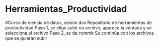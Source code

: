 # Herramientas_Productividad
#Curso de ciencia de datos, sesión dos
Repositorio de herramientas de productividad
Paso 1, se elige subir un archivo, aparece la ventana y se selecciona el archivo
Paso 2, se da commit
Se continúa con los archivos que se quieran subir
